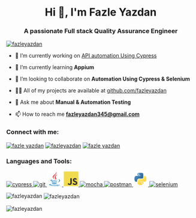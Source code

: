 <h1 align="center">Hi 👋, I'm Fazle Yazdan</h1>
<h3 align="center">A passionate Full stack Quality Assurance Engineer</h3>

<p align="left"> <a href="https://github.com/ryo-ma/github-profile-trophy"><img src="https://github-profile-trophy.vercel.app/?username=fazleyazdan" alt="fazleyazdan" /></a> </p>

- 🔭 I’m currently working on [API automation Using Cypress](https://github.com/fazleyazdan/cypress-api-testing)

- 🌱 I’m currently learning **Appium**

- 👯 I’m looking to collaborate on **Automation Using Cypress & Selenium**

- 👨‍💻 All of my projects are available at [github.com/fazleyazdan](github.com/fazleyazdan)

- 💬 Ask me about **Manual & Automation Testing**

- 📫 How to reach me **fazleyazdan345@gmail.com**

<h3 align="left">Connect with me:</h3>
<p align="left">
<a href="https://linkedin.com/in/fazle yazdan" target="blank"><img align="center" src="https://raw.githubusercontent.com/rahuldkjain/github-profile-readme-generator/master/src/images/icons/Social/linked-in-alt.svg" alt="fazle yazdan" height="30" width="40" /></a>
<a href="https://stackoverflow.com/users/fazleyazdan" target="blank"><img align="center" src="https://raw.githubusercontent.com/rahuldkjain/github-profile-readme-generator/master/src/images/icons/Social/stack-overflow.svg" alt="fazleyazdan" height="30" width="40" /></a>
<a href="https://fb.com/fazle yazdan" target="blank"><img align="center" src="https://raw.githubusercontent.com/rahuldkjain/github-profile-readme-generator/master/src/images/icons/Social/facebook.svg" alt="fazle yazdan" height="30" width="40" /></a>
</p>

<h3 align="left">Languages and Tools:</h3>
<p align="left"> <a href="https://www.cypress.io" target="_blank" rel="noreferrer"> <img src="https://raw.githubusercontent.com/simple-icons/simple-icons/6e46ec1fc23b60c8fd0d2f2ff46db82e16dbd75f/icons/cypress.svg" alt="cypress" width="40" height="40"/> </a> <a href="https://git-scm.com/" target="_blank" rel="noreferrer"> <img src="https://www.vectorlogo.zone/logos/git-scm/git-scm-icon.svg" alt="git" width="40" height="40"/> </a> <a href="https://www.java.com" target="_blank" rel="noreferrer"> <img src="https://raw.githubusercontent.com/devicons/devicon/master/icons/java/java-original.svg" alt="java" width="40" height="40"/> </a> <a href="https://developer.mozilla.org/en-US/docs/Web/JavaScript" target="_blank" rel="noreferrer"> <img src="https://raw.githubusercontent.com/devicons/devicon/master/icons/javascript/javascript-original.svg" alt="javascript" width="40" height="40"/> </a> <a href="https://mochajs.org" target="_blank" rel="noreferrer"> <img src="https://www.vectorlogo.zone/logos/mochajs/mochajs-icon.svg" alt="mocha" width="40" height="40"/> </a> <a href="https://postman.com" target="_blank" rel="noreferrer"> <img src="https://www.vectorlogo.zone/logos/getpostman/getpostman-icon.svg" alt="postman" width="40" height="40"/> </a> <a href="https://www.python.org" target="_blank" rel="noreferrer"> <img src="https://raw.githubusercontent.com/devicons/devicon/master/icons/python/python-original.svg" alt="python" width="40" height="40"/> </a> <a href="https://www.selenium.dev" target="_blank" rel="noreferrer"> <img src="https://raw.githubusercontent.com/detain/svg-logos/780f25886640cef088af994181646db2f6b1a3f8/svg/selenium-logo.svg" alt="selenium" width="40" height="40"/> </a> </p>

<p><img align="left" src="https://github-readme-stats.vercel.app/api/top-langs?username=fazleyazdan&show_icons=true&locale=en&layout=compact" alt="fazleyazdan" /></p>

<p>&nbsp;<img align="center" src="https://github-readme-stats.vercel.app/api?username=fazleyazdan&show_icons=true&locale=en" alt="fazleyazdan" /></p>

<p><img align="center" src="https://github-readme-streak-stats.herokuapp.com/?user=fazleyazdan&" alt="fazleyazdan" /></p>
